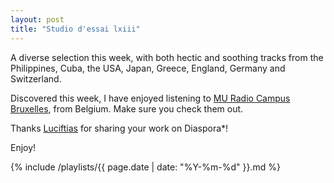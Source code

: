 ```yaml
---
layout: post
title: "Studio d'essai lxiii"
---
```


A diverse selection this week, with both hectic and soothing tracks from the Philippines, Cuba, the USA, Japan, Greece, England, Germany and Switzerland.

Discovered this week, I have enjoyed listening to [MU Radio Campus Bruxelles](https://www.mixcloud.com/MU_radio_campus_bruxelles/), from Belgium. Make sure you check them out.

Thanks [Luciftias](https://diasp.org/u/luciftias) for sharing your work on Diaspora*!

Enjoy!

{% include /playlists/{{ page.date | date: "%Y-%m-%d" }}.md %}